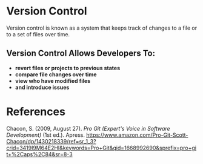 # Version Control

Version control is known as a system that keeps track of changes to a file or to a set of files over time. 


## Version Control Allows Developers To: 
- **revert files or projects to previous states** 
- **compare file changes over time** 
- **view who have modified files** 
- **and introduce issues** 

# References 
Chacon, S. (2009, August 27). *Pro Git (Expert's Voice in Software Development)* (1st ed.). Apress. <https://www.amazon.com/Pro-Git-Scott-Chacon/dp/1430218339/ref=sr_1_3?crid=3419I9M64E2HI&keywords=Pro+Git&qid=1668992690&sprefix=pro+git+%2Caps%2C84&sr=8-3> 
